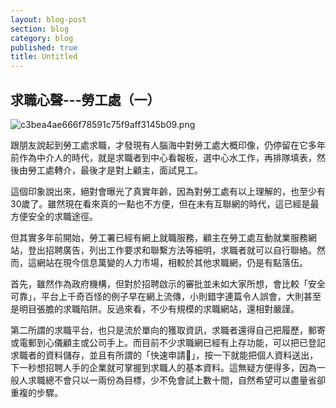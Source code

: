 ```yaml
---
layout: blog-post
section: blog
category: blog
published: true
title: Untitled
---
```

## 求職心聲---勞工處（一）

![c3bea4ae666f78591c75f9aff3145b09.png]({{site.baseurl}}/media/c3bea4ae666f78591c75f9aff3145b09.png)


跟朋友說起到勞工處求職，才發現有人腦海中對勞工處大概印像，仍停留在它多年前作為中介人的時代，就是求職者到中心看報板，選中心水工作，再排隊填表，然後由勞工處轉介，最後才是對上顧主，面試見工。

這個印象說出來，絕對會曝光了真實年齡，因為對勞工處有以上理解的，也至少有30歲了。雖然現在看來真的一點也不方便，但在未有互聯網的時代，這已經是最方便安全的求職途徑。

但其實多年前開始，勞工署已經有網上就職服務，顧主在勞工處互動就業服務網站，登出招聘廣告，列出工作要求和聯繫方法等細明，求職者就可以自行聯絡。然而，這網站在現今信息萬變的人力市場，相較於其他求職網，仍是有點落伍。

首先，雖然作為政府機構，但對於招聘啟示的審批並未如大家所想，會比較「安全可靠」，平台上千奇百怪的例子早在網上流傳，小則錯字連篇令人誤會，大則甚至是明目張膽的求職陷阱。反過來看，不少有規模的求職網站，還相對嚴謹。

第二所謂的求職平台，也只是流於單向的獲取資訊，求職者還得自己把履歷，郵寄或電郵到心儀顧主或公司手上。而目前不少求職網已經有上存功能，可以把已登記求職者的資料儲存，並且有所謂的「快速申請」，按一下就能把個人資料送出，下一秒想招聘人手的企業就可掌握到求職人的基本資料。這無疑方便得多，因為一般人求職總不會只以一兩份為目標，少不免會試上數十間，自然希望可以盡量省卻重複的步驟。
